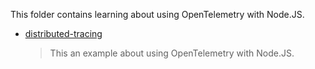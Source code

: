 This folder contains learning about using OpenTelemetry with Node.JS.


- [distributed-tracing](./distributed-tracing/Readme.md)
   > This an example about using OpenTelemetry with Node.JS.